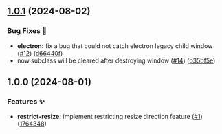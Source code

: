 ## [1.0.1](https://github.com/async3619/windows-resize-rs/compare/v1.0.0...v1.0.1) (2024-08-02)

### Bug Fixes 🐞

* **electron:** fix a bug that could not catch electron legacy child window ([#12](https://github.com/async3619/windows-resize-rs/issues/12)) ([d66440f](https://github.com/async3619/windows-resize-rs/commit/d66440f83d21073f58ad5e543df8694b1eea3810))
* now subclass will be cleared after destroying window ([#14](https://github.com/async3619/windows-resize-rs/issues/14)) ([b35bf5e](https://github.com/async3619/windows-resize-rs/commit/b35bf5e242867939b522becdefd1a7bdbca7b676))

## 1.0.0 (2024-08-01)

### Features ✨

* **restrict-resize:** implement restricting resize direction feature ([#1](https://github.com/async3619/windows-resize-rs/issues/1)) ([1764348](https://github.com/async3619/windows-resize-rs/commit/17643481af1641c9038e71d408b0ba894df8e14b))
